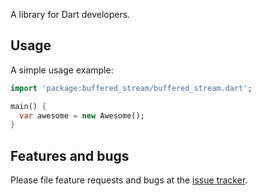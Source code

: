A library for Dart developers.

## Usage

A simple usage example:

```dart
import 'package:buffered_stream/buffered_stream.dart';

main() {
  var awesome = new Awesome();
}
```

## Features and bugs

Please file feature requests and bugs at the [issue tracker][tracker].

[tracker]: http://example.com/issues/replaceme
